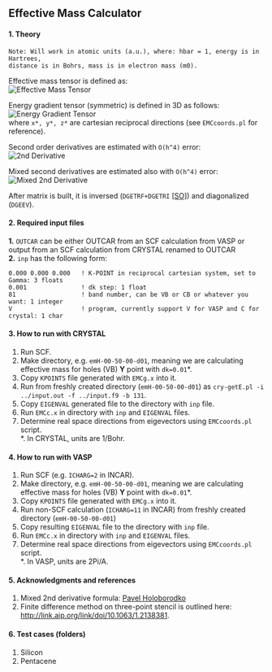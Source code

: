 ## Effective Mass Calculator

#### 1. Theory

```
Note: Will work in atomic units (a.u.), where: hbar = 1, energy is in Hartrees,
distance is in Bohrs, mass is in electron mass (m0).
```

Effective mass tensor is defined as:  
![Effective Mass Tensor](https://raw.github.com/alexandr-fonari/emc/master/p_ms.gif)

Energy gradient tensor (symmetric) is defined in 3D as follows:  
![Energy Gradient Tensor](https://raw.github.com/alexandr-fonari/emc/master/p_et.png)  
where ```x*, y*, z*``` are cartesian reciprocal directions (see ```EMCcoords.pl``` for reference).

Second order derivatives are estimated with ```O(h^4)``` error:  
![2nd Derivative](https://raw.github.com/alexandr-fonari/emc/master/p_2ndd.png)

Mixed second derivatives are estimated also with ```O(h^4)``` error:  
![Mixed 2nd Derivative](http://www.holoborodko.com/pavel/wp-content/ql-cache/quicklatex.com-ead43440eddb0f8db2cc36a1df79c547_l3.svg)

After matrix is built, it is inversed (```DGETRF+DGETRI``` [[SO]](http://stackoverflow.com/questions/3519959/computing-the-inverse-of-a-matrix-using-lapack-in-c)) and diagonalized (```DGEEV```).

#### 2. Required input files
**1.** ```OUTCAR``` can be either OUTCAR from an SCF calculation from VASP or output from an SCF calculation from CRYSTAL renamed to OUTCAR  
**2.** ```inp``` has the following form:  
```
0.000 0.000 0.000   ! K-POINT in reciprocal cartesian system, set to Gamma: 3 floats
0.001               ! dk step: 1 float
81                  ! band number, can be VB or CB or whatever you want: 1 integer
V                   ! program, currently support V for VASP and C for crystal: 1 char
```

#### 3. How to run with CRYSTAL
1. Run SCF.
1. Make directory, e.g. ```emH-00-50-00-d01```, meaning we are calculating effective mass for holes (VB) **Y** point with ```dk=0.01```*.
1. Copy ```KPOINTS``` file generated with ```EMCg.x``` into it.
1. Run from freshly created directory (```emH-00-50-00-d01```) as ```cry-getE.pl -i ../input.out -f ../input.f9 -b 131```.
1. Copy ```EIGENVAL``` generated file to the directory with ```inp``` file.
1. Run ```EMCc.x``` in directory with ```inp``` and ```EIGENVAL``` files.
1. Determine real space directions from eigevectors using ```EMCcoords.pl``` script.  
*. In CRYSTAL, units are 1/Bohr.

#### 4. How to run with VASP
1. Run SCF (e.g. ```ICHARG=2``` in INCAR).
1. Make directory, e.g. ```emH-00-50-00-d01```, meaning we are calculating effective mass for holes (VB) **Y** point with ```dk=0.01```*.
1. Copy ```KPOINTS``` file generated with ```EMCg.x``` into it.
1. Run non-SCF calculation (```ICHARG=11``` in INCAR) from freshly created directory (```emH-00-50-00-d01```)
1. Copy resulting ```EIGENVAL``` file to the directory with ```inp``` file.
1. Run ```EMCc.x``` in directory with ```inp``` and ```EIGENVAL``` files.
1. Determine real space directions from eigevectors using ```EMCcoords.pl``` script.  
*. In VASP, units are 2Pi/A.

#### 5. Acknowledgments and references
1. Mixed 2nd derivative formula: [Pavel Holoborodko](http://www.holoborodko.com/pavel/numerical-methods/numerical-derivative/central-differences/)
1. Finite difference method on three-point stencil is outlined here: http://link.aip.org/link/doi/10.1063/1.2138381.

#### 6. Test cases (folders)
1. Silicon
1. Pentacene
